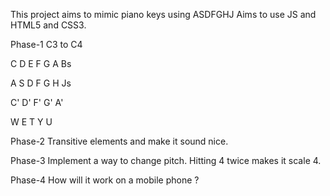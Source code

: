 This project aims to mimic piano keys using ASDFGHJ
Aims to use JS and HTML5 and CSS3.

Phase-1
C3 to C4

C D E F G A Bs

A S D F G H Js



C' D' F' G' A'

W  E  T  Y  U


Phase-2
Transitive elements and make it sound nice.

Phase-3
Implement a way to change pitch.
Hitting 4 twice makes it scale 4.


Phase-4
How will it work on a mobile phone ?
